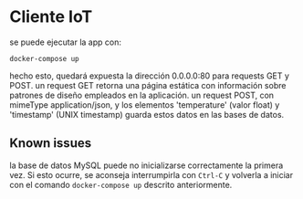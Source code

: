 # Cliente IoT

se puede ejecutar la app con:

`docker-compose up`

hecho esto, quedará expuesta la dirección 0.0.0.0:80 para requests GET y POST.
un request GET retorna una página estática con información sobre patrones de diseño
empleados en la aplicación. un request POST, con mimeType application/json,
y los elementos 'temperature' (valor float)  y 'timestamp' (UNIX timestamp)
guarda estos datos en las bases de datos.

## Known issues

la base de datos MySQL puede no inicializarse correctamente la primera vez.
Si esto ocurre, se aconseja interrumpirla con `Ctrl-C` y volverla a iniciar
con el comando `docker-compose up` descrito anteriormente.
